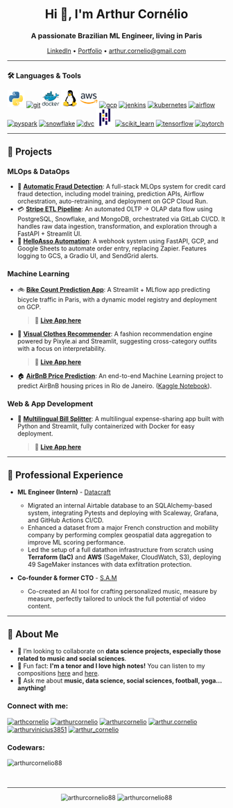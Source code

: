 <h1 align="center">Hi 🙌, I'm Arthur Cornélio</h1>
<h3 align="center">A passionate Brazilian ML Engineer, living in Paris</h3>

<p align="center">
  <a href="https://www.linkedin.com/in/arthurcornelio" target="_blank">LinkedIn</a> •
  <a href="https://troopl.com/arthurcornelio" target="_blank">Portfolio</a> •
  <a href="mailto:arthur.cornelio@gmail.com">arthur.cornelio@gmail.com</a>
</p>

---

### 🛠️ Languages & Tools

<p align="left">
    <a href="https://www.python.org" target="_blank" rel="noreferrer"><img src="https://raw.githubusercontent.com/devicons/devicon/master/icons/python/python-original.svg" alt="python" width="40" height="40"/></a>
    <a href="https://git-scm.com/" target="_blank" rel="noreferrer"><img src="https://www.vectorlogo.zone/logos/git-scm/git-scm-icon.svg" alt="git" width="40" height="40"/></a>
    <a href="https://www.docker.com/" target="_blank" rel="noreferrer"><img src="https://raw.githubusercontent.com/devicons/devicon/master/icons/docker/docker-original-wordmark.svg" alt="docker" width="40" height="40"/></a>
    <a href="https://www.linux.org/" target="_blank" rel="noreferrer"><img src="https://raw.githubusercontent.com/devicons/devicon/master/icons/linux/linux-original.svg" alt="linux" width="40" height="40"/></a>
    <a href="https://aws.amazon.com" target="_blank" rel="noreferrer"><img src="https://raw.githubusercontent.com/devicons/devicon/master/icons/amazonwebservices/amazonwebservices-original-wordmark.svg" alt="aws" width="40" height="40"/></a>
    <a href="https://cloud.google.com" target="_blank" rel="noreferrer"><img src="https://www.vectorlogo.zone/logos/google_cloud/google_cloud-icon.svg" alt="gcp" width="40" height="40"/></a>
    <a href="https://www.jenkins.io" target="_blank" rel="noreferrer"><img src="https://www.vectorlogo.zone/logos/jenkins/jenkins-icon.svg" alt="jenkins" width="40" height="40"/></a>
    <a href="https://kubernetes.io" target="_blank" rel="noreferrer"><img src="https://www.vectorlogo.zone/logos/kubernetes/kubernetes-icon.svg" alt="kubernetes" width="40" height="40"/></a>
    <a href="https://airflow.apache.org/" target="_blank" rel="noreferrer"><img src="https://www.vectorlogo.zone/logos/apache_airflow/apache_airflow-icon.svg" alt="airflow" width="40" height="40"/></a>
    <a href="https://spark.apache.org/" target="_blank" rel="noreferrer"><img src="https://www.vectorlogo.zone/logos/apache_spark/apache_spark-icon.svg" alt="pyspark" width="40" height="40"/></a>
    <a href="https://www.snowflake.com/" target="_blank" rel="noreferrer"><img src="https://www.vectorlogo.zone/logos/snowflake/snowflake-icon.svg" alt="snowflake" width="40" height="40"/></a>
    <a href="https://dvc.org/" target="_blank" rel="noreferrer"><img src="https://www.svgrepo.com/show/353683/dvc.svg" alt="dvc" width="40" height="40"/></a>
    <a href="https://pandas.pydata.org/" target="_blank" rel="noreferrer"><img src="https://raw.githubusercontent.com/devicons/devicon/2ae2a900d2f041da66e950e4d48052658d850630/icons/pandas/pandas-original.svg" alt="pandas" width="40" height="40"/></a>
    <a href="https://scikit-learn.org/" target="_blank" rel="noreferrer"><img src="https://upload.wikimedia.org/wikipedia/commons/0/05/Scikit_learn_logo_small.svg" alt="scikit_learn" width="40" height="40"/></a>
    <a href="https://www.tensorflow.org" target="_blank" rel="noreferrer"><img src="https://www.vectorlogo.zone/logos/tensorflow/tensorflow-icon.svg" alt="tensorflow" width="40" height="40"/></a>
    <a href="https://pytorch.org/" target="_blank" rel="noreferrer"><img src="https://www.vectorlogo.zone/logos/pytorch/pytorch-icon.svg" alt="pytorch" width="40" height="40"/></a>
</p>

---

## 🚀 Projects

### MLOps & DataOps
- 🥷 **[Automatic Fraud Detection](https://github.com/arthurcornelio88/stripe_automatic_fraud_detection)**: A full-stack MLOps system for credit card fraud detection, including model training, prediction APIs, Airflow orchestration, auto-retraining, and deployment on GCP Cloud Run.
- 💳 **[Stripe ETL Pipeline](https://gitlab.com/stripe_b2)**: An automated OLTP → OLAP data flow using PostgreSQL, Snowflake, and MongoDB, orchestrated via GitLab CI/CD. It handles raw data ingestion, transformation, and exploration through a FastAPI + Streamlit UI.
- 🧾 **[HelloAsso Automation](https://github.com/arthurcornelio88/helloasso-webhook-to-gsheet)**: A webhook system using FastAPI, GCP, and Google Sheets to automate order entry, replacing Zapier. Features logging to GCS, a Gradio UI, and SendGrid alerts.

### Machine Learning
- 🚲 **[Bike Count Prediction App](https://github.com/arthurcornelio88/bike-count-prediction-app)**: A Streamlit + MLflow app predicting bicycle traffic in Paris, with a dynamic model registry and deployment on GCP.
  > 🚀 **[Live App here](https://dstrafficcyclist1.streamlit.app/)**
- 👗 **[Visual Clothes Recommender](https://clothes-reco.streamlit.app/)**: A fashion recommendation engine powered by Pixyle.ai and Streamlit, suggesting cross-category outfits with a focus on interpretability.
  > 🚀 **[Live App here](https://clothes-reco.streamlit.app/)**
- 🏠 **[AirBnB Price Prediction](https://github.com/arthurcornelio88/airbnbpricing)**: An end-to-end Machine Learning project to predict AirBnB housing prices in Rio de Janeiro. ([Kaggle Notebook](https://www.kaggle.com/code/arthurcornelio/predicting-airbnb-housing-prices-in-rio-de-janeiro)).

### Web & App Development
- 💸 **[Multilingual Bill Splitter](https://github.com/arthurcornelio88/multilingual-bill-splitter)**: A multilingual expense-sharing app built with Python and Streamlit, fully containerized with Docker for easy deployment.
  > 🚀 **[Live App here](https://huggingface.co/spaces/arthurcornelio88/divisao_contas_multilingue)**

---

## 💼 Professional Experience

- **ML Engineer (Intern)** - [Datacraft](https://datacraft.paris/)
  - Migrated an internal Airtable database to an SQLAlchemy-based system, integrating Pytests and deploying with Scaleway, Grafana, and GitHub Actions CI/CD.
  - Enhanced a dataset from a major French construction and mobility company by performing complex geospatial data aggregation to improve ML scoring performance.
  - Led the setup of a full datathon infrastructure from scratch using **Terraform (IaC)** and **AWS** (SageMaker, CloudWatch, S3), deploying 49 SageMaker instances with data exfiltration protection.

- **Co-founder & former CTO** - [S.A.M](https://www.sammusic.xyz/)
  - Co-created an AI tool for crafting personalized music, measure by measure, perfectly tailored to unlock the full potential of video content.

---

## 💬 About Me

- 👯 I’m looking to collaborate on **data science projects, especially those related to music and social sciences**.
- 🎵 Fun fact: **I'm a tenor and I love high notes!** You can listen to my compositions [here](https://arthurvinicius.bandcamp.com/album/cora-o-na-boca) and [here](https://arthurvinicius.bandcamp.com/album/madre-amada).
- 💬 Ask me about **music, data science, social sciences, football, yoga... anything!**

<h3 align="left">Connect with me:</h3>
<p align="left">
<a href="https://twitter.com/arthcornelio" target="blank"><img align="center" src="https://raw.githubusercontent.com/rahuldkjain/github-profile-readme-generator/master/src/images/icons/Social/twitter.svg" alt="arthcornelio" height="30" width="40" /></a>
<a href="https://linkedin.com/in/arthurcornelio" target="blank"><img align="center" src="https://raw.githubusercontent.com/rahuldkjain/github-profile-readme-generator/master/src/images/icons/Social/linked-in-alt.svg" alt="arthurcornelio" height="30" width="40" /></a>
<a href="https://kaggle.com/arthurcornelio" target="blank"><img align="center" src="https://raw.githubusercontent.com/rahuldkjain/github-profile-readme-generator/master/src/images/icons/Social/kaggle.svg" alt="arthurcornelio" height="30" width="40" /></a>
<a href="https://instagram.com/arthur.cornelio" target="blank"><img align="center" src="https://raw.githubusercontent.com/rahuldkjain/github-profile-readme-generator/master/src/images/icons/Social/instagram.svg" alt="arthur.cornelio" height="30" width="40" /></a>
<a href="https://www.youtube.com/c/arthurvinicius3851" target="blank"><img align="center" src="https://raw.githubusercontent.com/rahuldkjain/github-profile-readme-generator/master/src/images/icons/Social/youtube.svg" alt="arthurvinicius3851" height="30" width="40" /></a>
<a href="https://www.hackerrank.com/arthur_cornelio" target="blank"><img align="center" src="https://raw.githubusercontent.com/rahuldkjain/github-profile-readme-generator/master/src/images/icons/Social/hackerrank.svg" alt="arthur_cornelio" height="30" width="40" /></a>
</p>

<h3 align="left">Codewars:</h3>
<p><img align="left" src="https://www.codewars.com/users/Arthur%20Corn%C3%A9lio/badges/large" alt="arthurcornelio88" /></p>
<br><br><br>

---
<p align="center">
  <img src="https://github-readme-stats.vercel.app/api/top-langs?username=arthurcornelio88&show_icons=true&locale=en&layout=compact&theme=vision-friendly-dark" alt="arthurcornelio88" />
  <img src="https://github-readme-stats.vercel.app/api?username=arthurcornelio88&show_icons=true&locale=en&theme=vision-friendly-dark" alt="arthurcornelio88" />
